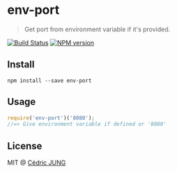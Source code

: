 # env-port

> Get port from environment variable if it's provided.

[![Build Status](https://travis-ci.org/cedced19/env-port.svg)](https://travis-ci.org/cedced19/env-port)
[![NPM version](https://badge.fury.io/js/env-port.svg)](http://badge.fury.io/js/env-port)

## Install

```
npm install --save env-port
```

## Usage

```js
require('env-port')('8080');
//=> Give environment variable if defined or '8080'
```

## License

MIT @ [Cédric JUNG](https://cedced19.github.io/)
